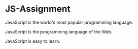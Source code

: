 # JS-Assignment
JavaScript is the world's most popular programming language.

JavaScript is the programming language of the Web.

JavaScript is easy to learn.
